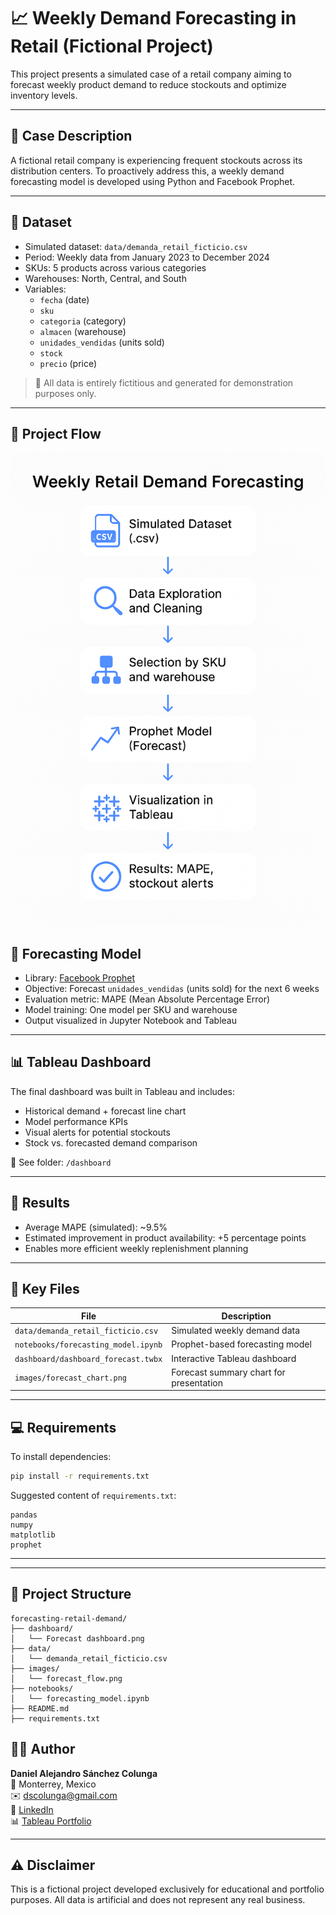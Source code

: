 # 📈 Weekly Demand Forecasting in Retail (Fictional Project)

This project presents a simulated case of a retail company aiming to forecast weekly product demand to reduce stockouts and optimize inventory levels.

---

## 📌 Case Description

A fictional retail company is experiencing frequent stockouts across its distribution centers. To proactively address this, a weekly demand forecasting model is developed using Python and Facebook Prophet.

---

## 🧩 Dataset

- Simulated dataset: `data/demanda_retail_ficticio.csv`
- Period: Weekly data from January 2023 to December 2024
- SKUs: 5 products across various categories
- Warehouses: North, Central, and South
- Variables:
  - `fecha` (date)
  - `sku`
  - `categoria` (category)
  - `almacen` (warehouse)
  - `unidades_vendidas` (units sold)
  - `stock`
  - `precio` (price)

> 📝 All data is entirely fictitious and generated for demonstration purposes only.

---

## 🧭 Project Flow

![Forecast Process](images/forecast_flow.png)


## 🔮 Forecasting Model

- Library: [Facebook Prophet](https://facebook.github.io/prophet/)
- Objective: Forecast `unidades_vendidas` (units sold) for the next 6 weeks
- Evaluation metric: MAPE (Mean Absolute Percentage Error)
- Model training: One model per SKU and warehouse
- Output visualized in Jupyter Notebook and Tableau

---

## 📊 Tableau Dashboard

The final dashboard was built in Tableau and includes:

- Historical demand + forecast line chart
- Model performance KPIs
- Visual alerts for potential stockouts
- Stock vs. forecasted demand comparison

📁 See folder: `/dashboard`

---

## 🧠 Results

- Average MAPE (simulated): ~9.5%
- Estimated improvement in product availability: +5 percentage points
- Enables more efficient weekly replenishment planning

---

## 📂 Key Files

| File | Description |
|------|-------------|
| `data/demanda_retail_ficticio.csv` | Simulated weekly demand data |
| `notebooks/forecasting_model.ipynb` | Prophet-based forecasting model |
| `dashboard/dashboard_forecast.twbx` | Interactive Tableau dashboard |
| `images/forecast_chart.png` | Forecast summary chart for presentation |

---

## 💻 Requirements

To install dependencies:

```bash
pip install -r requirements.txt
```

Suggested content of `requirements.txt`:

```
pandas
numpy
matplotlib
prophet
```

---
---

## 📁 Project Structure

```
forecasting-retail-demand/
├── dashboard/
│   └── Forecast dashboard.png
├── data/
│   └── demanda_retail_ficticio.csv
├── images/
│   └── forecast_flow.png
├── notebooks/
│   └── forecasting_model.ipynb
├── README.md
├── requirements.txt
```


## 👨‍💻 Author

**Daniel Alejandro Sánchez Colunga**  
📍 Monterrey, Mexico  
✉️ dscolunga@gmail.com  
🔗 [LinkedIn](https://www.linkedin.com/in/daniel-colunga-14559b86)  
📊 [Tableau Portfolio](https://public.tableau.com/profile/daniel.colunga4244)

---

## ⚠️ Disclaimer

This is a fictional project developed exclusively for educational and portfolio purposes. All data is artificial and does not represent any real business.
